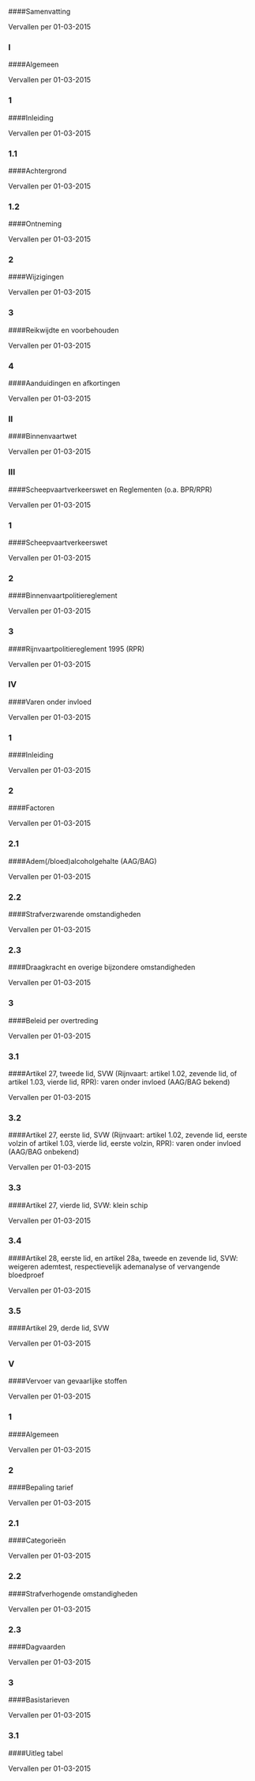 <meta http-equiv='Content-Type' content='text/html; charset=utf-8' />


####Samenvatting

Vervallen per 01-03-2015 

### I  

####Algemeen

Vervallen per 01-03-2015 

### 1  

####Inleiding

Vervallen per 01-03-2015 

### 1.1  

####Achtergrond

Vervallen per 01-03-2015 

### 1.2  

####Ontneming

Vervallen per 01-03-2015 

### 2  

####Wijzigingen

Vervallen per 01-03-2015 

### 3  

####Reikwijdte en voorbehouden

Vervallen per 01-03-2015 

### 4  

####Aanduidingen en afkortingen

Vervallen per 01-03-2015 

### II  

####Binnenvaartwet

Vervallen per 01-03-2015 

### III  

####Scheepvaartverkeerswet en Reglementen (o.a. BPR/RPR)

Vervallen per 01-03-2015 

### 1  

####Scheepvaartverkeerswet

Vervallen per 01-03-2015 

### 2  

####Binnenvaartpolitiereglement

Vervallen per 01-03-2015 

### 3  

####Rijnvaartpolitiereglement 1995 (RPR)

Vervallen per 01-03-2015 

### IV  

####Varen onder invloed

Vervallen per 01-03-2015 

### 1  

####Inleiding

Vervallen per 01-03-2015 

### 2  

####Factoren

Vervallen per 01-03-2015 

### 2.1  

####Adem(/bloed)alcoholgehalte (AAG/BAG)

Vervallen per 01-03-2015 

### 2.2  

####Strafverzwarende omstandigheden

Vervallen per 01-03-2015 

### 2.3  

####Draagkracht en overige bijzondere omstandigheden

Vervallen per 01-03-2015 

### 3  

####Beleid per overtreding

Vervallen per 01-03-2015 

### 3.1  

####Artikel 27, tweede lid, SVW (Rijnvaart: artikel 1.02, zevende lid, of artikel 1.03, vierde lid, RPR): varen onder invloed (AAG/BAG bekend)

Vervallen per 01-03-2015 

### 3.2  

####Artikel 27, eerste lid, SVW (Rijnvaart: artikel 1.02, zevende lid, eerste volzin of artikel 1.03, vierde lid, eerste volzin, RPR): varen onder invloed (AAG/BAG onbekend)

Vervallen per 01-03-2015 

### 3.3  

####Artikel 27, vierde lid, SVW: klein schip

Vervallen per 01-03-2015 

### 3.4  

####Artikel 28, eerste lid, en artikel 28a, tweede en zevende lid, SVW: weigeren ademtest, respectievelijk ademanalyse of vervangende bloedproef

Vervallen per 01-03-2015 

### 3.5  

####Artikel 29, derde lid, SVW

Vervallen per 01-03-2015 

### V  

####Vervoer van gevaarlijke stoffen

Vervallen per 01-03-2015 

### 1  

####Algemeen

Vervallen per 01-03-2015 

### 2  

####Bepaling tarief

Vervallen per 01-03-2015 

### 2.1  

####Categorieën

Vervallen per 01-03-2015 

### 2.2  

####Strafverhogende omstandigheden

Vervallen per 01-03-2015 

### 2.3  

####Dagvaarden

Vervallen per 01-03-2015 

### 3  

####Basistarieven

Vervallen per 01-03-2015 

### 3.1  

####Uitleg tabel

Vervallen per 01-03-2015 

